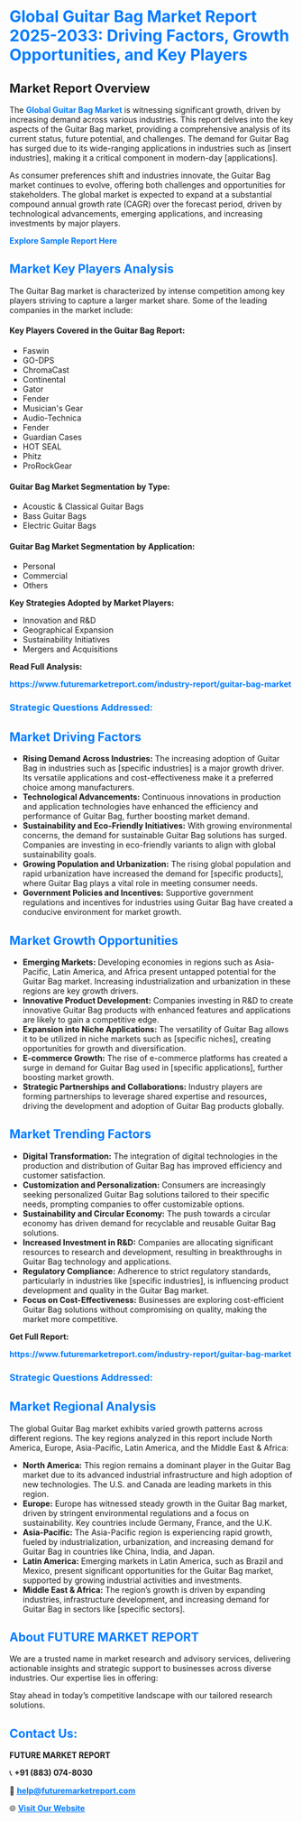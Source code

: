 <h1 style="color: #007BFF;">Global Guitar Bag Market Report 2025-2033: Driving Factors, Growth Opportunities, and Key Players</h1>

<section id="overview">
<h2>Market Report Overview</h2>
<p>The <a href="https://www.futuremarketreport.com/industry-report/guitar-bag-market" style="color: #007BFF; text-decoration: none;"><strong>Global Guitar Bag Market</strong></a> is witnessing significant growth, driven by increasing demand across various industries. This report delves into the key aspects of the Guitar Bag market, providing a comprehensive analysis of its current status, future potential, and challenges. The demand for Guitar Bag has surged due to its wide-ranging applications in industries such as [insert industries], making it a critical component in modern-day [applications].</p>
<p>As consumer preferences shift and industries innovate, the Guitar Bag market continues to evolve, offering both challenges and opportunities for stakeholders. The global market is expected to expand at a substantial compound annual growth rate (CAGR) over the forecast period, driven by technological advancements, emerging applications, and increasing investments by major players.</p>
</section>

<section id="overview">
<p><a href="https://www.futuremarketreport.com/request-sample/reportId=54882" style="color: #007BFF; text-decoration: none;"><strong>Explore Sample Report Here</strong></a></p>
</section>

<section id="key-players">
<h2 style="color: #007BFF;">Market Key Players Analysis</h2>
<p>The Guitar Bag market is characterized by intense competition among key players striving to capture a larger market share. Some of the leading companies in the market include:</p>
<h4>Key Players Covered in the Guitar Bag Report:</h4>
<ul><li>Faswin</li><li>GO-DPS</li><li>ChromaCast</li><li>Continental</li><li>Gator</li><li>Fender</li><li>Musician&#039;s Gear</li><li>Audio-Technica</li><li>Fender</li><li>Guardian Cases</li><li>HOT SEAL</li><li>Phitz</li><li>ProRockGear</li></ul>
<h4>Guitar Bag Market Segmentation by Type:</h4>
<ul><li>Acoustic &amp; Classical Guitar Bags</li><li>Bass Guitar Bags</li><li>Electric Guitar Bags</li></ul>

<h4>Guitar Bag Market Segmentation by Application:</h4>
<ul><li>Personal</li><li>Commercial</li><li>Others</li></ul>
<p><strong>Key Strategies Adopted by Market Players:</strong></p>
<ul>
<li>Innovation and R&D</li>
<li>Geographical Expansion</li>
<li>Sustainability Initiatives</li>
<li>Mergers and Acquisitions</li>
</ul>
</section>

<section>
<p><strong>Read Full Analysis: </strong></p><a href="https://www.futuremarketreport.com/industry-report/guitar-bag-market" style="color: #007BFF; text-decoration: none;"><strong>https://www.futuremarketreport.com/industry-report/guitar-bag-market</strong></a>
<h3 style="color: #007BFF;">Strategic Questions Addressed:</h3>
</section>

<section id="driving-factors">
<h2 style="color: #007BFF;">Market Driving Factors</h2>
<ul>
<li><strong>Rising Demand Across Industries:</strong> The increasing adoption of Guitar Bag in industries such as [specific industries] is a major growth driver. Its versatile applications and cost-effectiveness make it a preferred choice among manufacturers.</li>
<li><strong>Technological Advancements:</strong> Continuous innovations in production and application technologies have enhanced the efficiency and performance of Guitar Bag, further boosting market demand.</li>
<li><strong>Sustainability and Eco-Friendly Initiatives:</strong> With growing environmental concerns, the demand for sustainable Guitar Bag solutions has surged. Companies are investing in eco-friendly variants to align with global sustainability goals.</li>
<li><strong>Growing Population and Urbanization:</strong> The rising global population and rapid urbanization have increased the demand for [specific products], where Guitar Bag plays a vital role in meeting consumer needs.</li>
<li><strong>Government Policies and Incentives:</strong> Supportive government regulations and incentives for industries using Guitar Bag have created a conducive environment for market growth.</li>
</ul>
</section>

<section id="growth-opportunities">
<h2 style="color: #007BFF;">Market Growth Opportunities</h2>
<ul>
<li><strong>Emerging Markets:</strong> Developing economies in regions such as Asia-Pacific, Latin America, and Africa present untapped potential for the Guitar Bag market. Increasing industrialization and urbanization in these regions are key growth drivers.</li>
<li><strong>Innovative Product Development:</strong> Companies investing in R&D to create innovative Guitar Bag products with enhanced features and applications are likely to gain a competitive edge.</li>
<li><strong>Expansion into Niche Applications:</strong> The versatility of Guitar Bag allows it to be utilized in niche markets such as [specific niches], creating opportunities for growth and diversification.</li>
<li><strong>E-commerce Growth:</strong> The rise of e-commerce platforms has created a surge in demand for Guitar Bag used in [specific applications], further boosting market growth.</li>
<li><strong>Strategic Partnerships and Collaborations:</strong> Industry players are forming partnerships to leverage shared expertise and resources, driving the development and adoption of Guitar Bag products globally.</li>
</ul>
</section>

<section id="trending-factors">
<h2 style="color: #007BFF;">Market Trending Factors</h2>
<ul>
<li><strong>Digital Transformation:</strong> The integration of digital technologies in the production and distribution of Guitar Bag has improved efficiency and customer satisfaction.</li>
<li><strong>Customization and Personalization:</strong> Consumers are increasingly seeking personalized Guitar Bag solutions tailored to their specific needs, prompting companies to offer customizable options.</li>
<li><strong>Sustainability and Circular Economy:</strong> The push towards a circular economy has driven demand for recyclable and reusable Guitar Bag solutions.</li>
<li><strong>Increased Investment in R&D:</strong> Companies are allocating significant resources to research and development, resulting in breakthroughs in Guitar Bag technology and applications.</li>
<li><strong>Regulatory Compliance:</strong> Adherence to strict regulatory standards, particularly in industries like [specific industries], is influencing product development and quality in the Guitar Bag market.</li>
<li><strong>Focus on Cost-Effectiveness:</strong> Businesses are exploring cost-efficient Guitar Bag solutions without compromising on quality, making the market more competitive.</li>
</ul>
</section>

<section>
<p><strong>Get Full Report: </strong></p><a href="https://www.futuremarketreport.com/industry-report/guitar-bag-market" style="color: #007BFF; text-decoration: none;"><strong>https://www.futuremarketreport.com/industry-report/guitar-bag-market</strong></a>
<h3 style="color: #007BFF;">Strategic Questions Addressed:</h3>
</section>


<section id="regional-analysis">
<h2 style="color: #007BFF;">Market Regional Analysis</h2>
<p>The global Guitar Bag market exhibits varied growth patterns across different regions. The key regions analyzed in this report include North America, Europe, Asia-Pacific, Latin America, and the Middle East & Africa:</p>
<ul>
<li><strong>North America:</strong> This region remains a dominant player in the Guitar Bag market due to its advanced industrial infrastructure and high adoption of new technologies. The U.S. and Canada are leading markets in this region.</li>
<li><strong>Europe:</strong> Europe has witnessed steady growth in the Guitar Bag market, driven by stringent environmental regulations and a focus on sustainability. Key countries include Germany, France, and the U.K.</li>
<li><strong>Asia-Pacific:</strong> The Asia-Pacific region is experiencing rapid growth, fueled by industrialization, urbanization, and increasing demand for Guitar Bag in countries like China, India, and Japan.</li>
<li><strong>Latin America:</strong> Emerging markets in Latin America, such as Brazil and Mexico, present significant opportunities for the Guitar Bag market, supported by growing industrial activities and investments.</li>
<li><strong>Middle East & Africa:</strong> The region’s growth is driven by expanding industries, infrastructure development, and increasing demand for Guitar Bag in sectors like [specific sectors].</li>
</ul>
</section>

<footer>
<h2 style="color: #007BFF;">About FUTURE MARKET REPORT</h2>
<p>We are a trusted name in market research and advisory services, delivering actionable insights and strategic support to businesses across diverse industries. Our expertise lies in offering:</p>

<p>Stay ahead in today’s competitive landscape with our tailored research solutions.</p>

<h2 style="color: #007BFF;">Contact Us:</h2>
<p><strong>FUTURE MARKET REPORT</strong></p>
<p>📞 <strong>+91 (883) 074-8030</strong></p>
<p>📧 <strong><a href="mailto:help@futuremarketreport.com" style="color: #007BFF;">help@futuremarketreport.com</a></strong></p>
<p>🌐 <strong><a href="https://www.futuremarketreport.com/" style="color: #007BFF;">Visit Our Website</a></strong></p>
</footer>